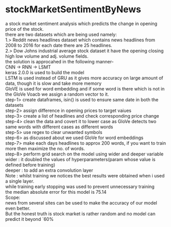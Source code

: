# stockMarketSentimentByNews
a stock market sentiment analysis which predicts the change in opening price of the stock.<br>
there are two datasets which are being used namely:<br>
1.> Reddit news headlines dataset which contains news headlines from 2008 to 2016 for each date there are 25 headlines.<br>
2.> Dow Johns industrial average stock dataset it have the opening closing high low volume and adj. volume fields.<br>
the solution is approcahed in the following manner-<br>
CNN -> RNN -> LSMT<br>
keras 2.0.0 is used to build the model<br>
LSTM is used instead of GRU as it gives more accuracy on large amount of data, though it is slow and take more memory<br>
GloVE is used for word embedding and if some word is there which is not in the GloVe Voacb we assign a random vector to it.<br>
step-1> create dataframes, isin() is used to ensure same date in both the datasets<br>
step-2> assign difference in opening prices to target vaiues<br>
step-3> create a list of headlines and check corresponding price change<br>
step-4> clean the data and covert it to lower case as GloVe detects two same words with different cases as different words<br>
step-5> use regex to clear unwanted symbols<br>
step-6> as discussed about we used GloVe for word embeddings<br>
step-7> make each days headlines to approx 200 words, if you want to train more then maximize the no. of words.<br>
step-8> perform grid search on the model using wider and deeper variable<br>
        wider : it doubled the values of hyperparameters(param whose value is defined before training)<br>
        deeper : to add an extra convolution  layer<br>
Note : whilst training we notices the best results were obtained when i used a single layer.<br>
while training early stopping was used to prevent unnecessary training<br>
the median absolute error for this model is 75.14<br>
Scope:<br>
news from several sites can be used to make the accuracy of our model even better.<br>
But the honest truth is stock market is rather random and no model can predict it beyond `60%<br>
